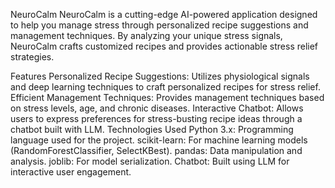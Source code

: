 NeuroCalm
NeuroCalm is a cutting-edge AI-powered application designed to help you manage stress through personalized recipe suggestions and management techniques. By analyzing your unique stress signals, NeuroCalm crafts customized recipes and provides actionable stress relief strategies.

Features
Personalized Recipe Suggestions: Utilizes physiological signals and deep learning techniques to craft personalized recipes for stress relief.
Efficient Management Techniques: Provides management techniques based on stress levels, age, and chronic diseases.
Interactive Chatbot: Allows users to express preferences for stress-busting recipe ideas through a chatbot built with LLM.
Technologies Used
Python 3.x: Programming language used for the project.
scikit-learn: For machine learning models (RandomForestClassifier, SelectKBest).
pandas: Data manipulation and analysis.
joblib: For model serialization.
Chatbot: Built using LLM for interactive user engagement.
